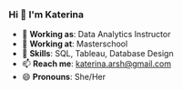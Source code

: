 ### Hi 👋 I'm Katerina

- 🔭 **Working as**: Data Analytics Instructor
- 🔭 **Working at**: Masterschool
- 🌱 **Skills**: SQL, Tableau, Database Design
- 📫 **Reach me**: katerina.arsh@gmail.com
- 😄 **Pronouns**: She/Her
